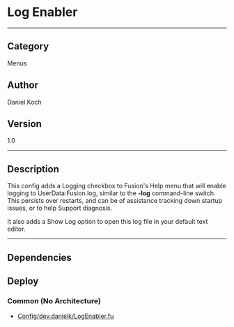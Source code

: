 # Log Enabler
___

## Category
Menus

## Author
Daniel Koch

## Version
1.0

___

## Description
<p>This config adds a Logging checkbox to Fusion's Help menu that will enable logging to UserData:Fusion.log, similar to the 
<strong>-log</strong> command-line switch. This persists over restarts, and can be of assistance tracking down startup issues, or to help Support diagnosis.</p>

<p>It also adds a Show Log option to open this log file in your default text editor.</p>

___

## Dependencies

## Deploy

### Common (No Architecture)

<ul>
<li><a href="https://gitlab.com/WeSuckLess/Reactor/-/blob/master/Atoms/dev.danielk.LogEnabler/Config/dev.danielk/LogEnabler.fu?ref_type=heads">Config/dev.danielk/LogEnabler.fu</a></li>
</ul>
